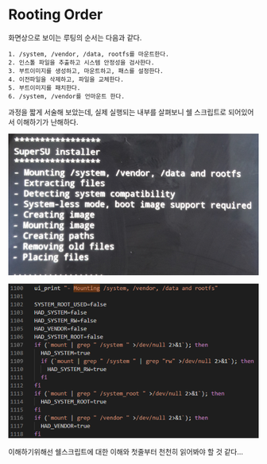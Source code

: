 # Rooting Order

화면상으로 보이는 루팅의 순서는 다음과 같다.
```
1. /system, /vendor, /data, rootfs를 마운트한다.
2. 인스톨 파일을 추출하고 시스템 안정성을 검사한다.
3. 부트이미지를 생성하고, 마운트하고, 패스를 설정한다.
4. 이전파일을 삭제하고, 파일을 교체한다.
5. 부트이미지를 패치한다.
6. /system, /vendor를 언마운트 한다.
```
과정을 짧게 서술해 보았는데, 실제 실행되는 내부를 살펴보니 쉘 스크립트로 되어있어서 이해하기가 난해하다.<br>

![1](/img/rooting_order_2.PNG)

![2](/img/rooting_order_1.PNG)

이해하기위해선 쉘스크립트에 대한 이해와 첫줄부터 천천히 읽어봐야 할 것 같다...